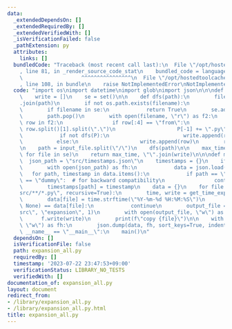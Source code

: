 ```yaml
---
data:
  _extendedDependsOn: []
  _extendedRequiredBy: []
  _extendedVerifiedWith: []
  _isVerificationFailed: false
  _pathExtension: py
  attributes:
    links: []
  bundledCode: "Traceback (most recent call last):\n  File \"/opt/hostedtoolcache/Python/3.11.4/x64/lib/python3.11/site-packages/onlinejudge_verify/documentation/build.py\"\
    , line 81, in _render_source_code_stat\n    bundled_code = language.bundle(\n\
    \                   ^^^^^^^^^^^^^^^^\n  File \"/opt/hostedtoolcache/Python/3.11.4/x64/lib/python3.11/site-packages/onlinejudge_verify/languages/python.py\"\
    , line 108, in bundle\n    raise NotImplementedError\nNotImplementedError\n"
  code: "import os\nimport datetime\nimport glob\nimport json\n\n\ndef get_time_expfile(input_file):\n\
    \    write = []\n    se = set()\n\n    def dfs(path):\n        filename = \"/\"\
    .join(path)\n        if not os.path.exists(filename):\n            return False\n\
    \        if filename in se:\n            return True\n        se.add(filename)\n\
    \        path.pop()\n        with open(filename, \"r\") as f2:\n            for\
    \ row in f2:\n                if row[:4] == \"from\":\n                    P =\
    \ row.split()[1].split(\".\")\n                    P[-1] += \".py\"\n        \
    \            if not dfs(P):\n                        write.append(row)\n     \
    \           else:\n                    write.append(row)\n        return True\n\
    \n    path = input_file.split(\"/\")\n    dfs(path)\n\n    max_time = max(datetime.datetime.fromtimestamp(os.path.getmtime(file))\
    \ for file in se)\n    return max_time, \"\".join(write)\n\n\ndef main():\n  \
    \  json_path = \"src/timestamps.json\"\n    timestamps = {}\n    if os.path.exists(json_path):\n\
    \        with open(json_path) as fh:\n            data = json.load(fh)\n     \
    \   for path, timestamp in data.items():\n            if path == \"~\" and timestamp\
    \ == \"dummy\":  # for backward compatibility\n                continue\n    \
    \        timestamps[path] = timestamp\n    data = {}\n    for file in glob.glob(\"\
    src/**/*.py\", recursive=True):\n        time, write = get_time_expfile(file)\n\
    \        data[file] = time.strftime(\"%Y-%m-%d %H:%M:%S\")\n        if timestamps.get(file,\
    \ None) == data[file]:\n            continue\n        output_file = file.replace(\"\
    src\", \"expansion\", 1)\n        with open(output_file, \"w\") as f:\n      \
    \      f.write(write)\n        print(f\"copy {file}\")\n\n    with open(json_path,\
    \ \"w\") as fh:\n        json.dump(data, fh, sort_keys=True, indent=0)\n\n\nif\
    \ __name__ == \"__main__\":\n    main()\n"
  dependsOn: []
  isVerificationFile: false
  path: expansion_all.py
  requiredBy: []
  timestamp: '2023-07-22 23:47:53+09:00'
  verificationStatus: LIBRARY_NO_TESTS
  verifiedWith: []
documentation_of: expansion_all.py
layout: document
redirect_from:
- /library/expansion_all.py
- /library/expansion_all.py.html
title: expansion_all.py
---
```

